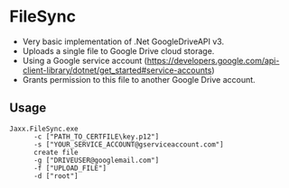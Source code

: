 # FileSync
* Very basic implementation of .Net GoogleDriveAPI v3.
* Uploads a single file to Google Drive cloud storage.
* Using a Google service account (https://developers.google.com/api-client-library/dotnet/get_started#service-accounts)
* Grants permission to this file to another Google Drive account.

## Usage

```
Jaxx.FileSync.exe 
      -c ["PATH_TO_CERTFILE\key.p12"] 
      -s ["YOUR_SERVICE_ACCOUNT@gserviceaccount.com"] 
      create file
      -g ["DRIVEUSER@googlemail.com"] 
      -f ["UPLOAD_FILE"]
      -d ["root"]
```
